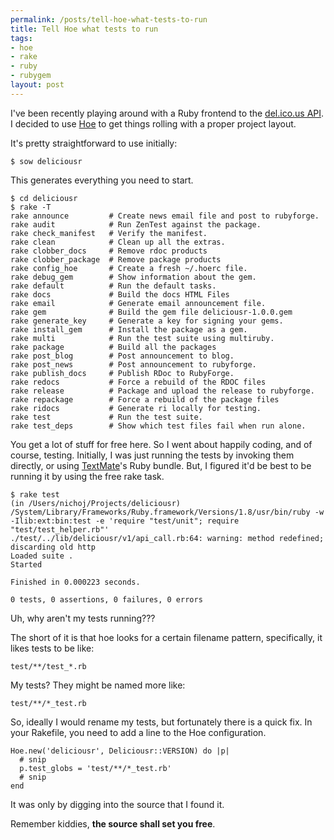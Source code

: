 ```yaml
--- 
permalink: /posts/tell-hoe-what-tests-to-run
title: Tell Hoe what tests to run
tags: 
- hoe
- rake
- ruby
- rubygem
layout: post
---
```

I've been recently playing around with a Ruby frontend to the [del.ico.us API](http://del.icio.us/help/api/). I decided to use [Hoe](http://seattlerb.rubyforge.org/hoe/) to get things rolling with a proper project layout.

It's pretty straightforward to use initially:

    $ sow deliciousr
    
This generates everything you need to start.

    $ cd deliciousr
    $ rake -T
    rake announce         # Create news email file and post to rubyforge.
    rake audit            # Run ZenTest against the package.
    rake check_manifest   # Verify the manifest.
    rake clean            # Clean up all the extras.
    rake clobber_docs     # Remove rdoc products
    rake clobber_package  # Remove package products
    rake config_hoe       # Create a fresh ~/.hoerc file.
    rake debug_gem        # Show information about the gem.
    rake default          # Run the default tasks.
    rake docs             # Build the docs HTML Files
    rake email            # Generate email announcement file.
    rake gem              # Build the gem file deliciousr-1.0.0.gem
    rake generate_key     # Generate a key for signing your gems.
    rake install_gem      # Install the package as a gem.
    rake multi            # Run the test suite using multiruby.
    rake package          # Build all the packages
    rake post_blog        # Post announcement to blog.
    rake post_news        # Post announcement to rubyforge.
    rake publish_docs     # Publish RDoc to RubyForge.
    rake redocs           # Force a rebuild of the RDOC files
    rake release          # Package and upload the release to rubyforge.
    rake repackage        # Force a rebuild of the package files
    rake ridocs           # Generate ri locally for testing.
    rake test             # Run the test suite.
    rake test_deps        # Show which test files fail when run alone.

You get a lot of stuff for free here. So I went about happily coding, and of course, testing. Initially, I was just running the tests by invoking them directly, or using [TextMate](http://macromates.com/)'s Ruby bundle. But, I figured it'd be best to be running it by using the free rake task.

    $ rake test
    (in /Users/nichoj/Projects/deliciousr)
    /System/Library/Frameworks/Ruby.framework/Versions/1.8/usr/bin/ruby -w -Ilib:ext:bin:test -e 'require "test/unit"; require "test/test_helper.rb"' 
    ./test/../lib/deliciousr/v1/api_call.rb:64: warning: method redefined; discarding old http
    Loaded suite .
    Started
    
    Finished in 0.000223 seconds.
    
    0 tests, 0 assertions, 0 failures, 0 errors

Uh, why aren't my tests running???

The short of it is that hoe looks for a certain filename pattern, specifically, it likes tests to be like:

    test/**/test_*.rb

My tests? They might be named more like:

    test/**/*_test.rb

So, ideally I would rename my tests, but fortunately there is a quick fix. In your Rakefile, you need to add a line to the Hoe configuration.

<pre><code class="ruby">Hoe.new('deliciousr', Deliciousr::VERSION) do |p|
  # snip
  p.test_globs = 'test/**/*_test.rb'
  # snip
end</code></pre>

It was only by digging into the source that I found it.

Remember kiddies, __the source shall set you free__.
